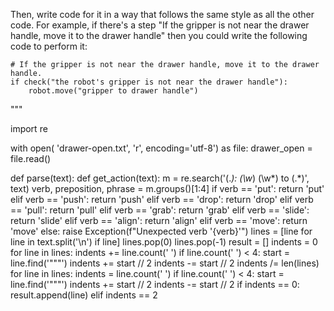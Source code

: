 

Then, write code for it in a way that follows the same style as all the other
code.
For example, if there's a step "If the gripper is not near the drawer handle,
move it to the drawer handle" then you could write the following code to
perform it:

```
# If the gripper is not near the drawer handle, move it to the drawer handle.
if check("the robot's gripper is not near the drawer handle"):
    robot.move("gripper to drawer handle")
```
"""

import re

with open(
        'drawer-open.txt', 'r', encoding='utf-8') as file:
    drawer_open = file.read()


def parse(text):
    def get_action(text):
        m = re.search('(.*): (\w*) (\w*) to (.*)', text)
        verb, preposition, phrase = m.groups()[1:4]
        if verb == 'put':
            return 'put'
        elif verb == 'push':
            return 'push'
        elif verb == 'drop':
            return 'drop'
        elif verb == 'pull':
            return 'pull'
        elif verb == 'grab':
            return 'grab'
        elif verb == 'slide':
            return 'slide'
        elif verb == 'align':
            return 'align'
        elif verb == 'move':
            return 'move'
        else:
            raise Exception(f"Unexpected verb '{verb}'")
    lines = [line for line in text.split('\n') if line]
    lines.pop(0)
    lines.pop(-1)
    result = []
    indents = 0
    for line in lines:
        indents += line.count(' ')
        if line.count(' ') < 4:
            start = line.find('"""')
            indents += start // 2
            indents -= start // 2
    indents /= len(lines)
    for line in lines:
        indents = line.count(' ')
        if line.count(' ') < 4:
            start = line.find('"""')
            indents += start // 2
            indents -= start // 2
        if indents == 0:
            result.append(line)
        elif indents == 2